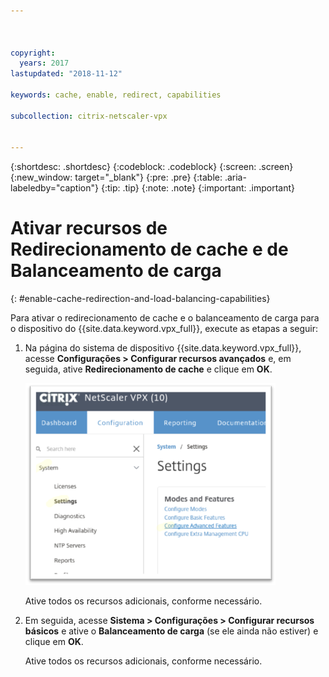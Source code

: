 ```yaml
---



copyright:
  years: 2017
lastupdated: "2018-11-12"

keywords: cache, enable, redirect, capabilities

subcollection: citrix-netscaler-vpx


---
```


{:shortdesc: .shortdesc}
{:codeblock: .codeblock}
{:screen: .screen}
{:new_window: target="_blank"}
{:pre: .pre}
{:table: .aria-labeledby="caption"}
{:tip: .tip}
{:note: .note}
{:important: .important}

# Ativar recursos de Redirecionamento de cache e de Balanceamento de carga
{: #enable-cache-redirection-and-load-balancing-capabilities}

Para ativar o redirecionamento de cache e o balanceamento de carga para o dispositivo do {{site.data.keyword.vpx_full}}, execute as etapas a seguir:

1. Na página do sistema de dispositivo {{site.data.keyword.vpx_full}}, acesse **Configurações > Configurar recursos avançados** e, em seguida, ative **Redirecionamento de cache** e clique em **OK**.  

	<img src="images/fp4.png" alt="drawing" style="width: 400px;"/>

	Ative todos os recursos adicionais, conforme necessário.

2. Em seguida, acesse **Sistema > Configurações > Configurar recursos básicos** e ative o **Balanceamento de carga** (se ele ainda não estiver) e clique em **OK**.

	Ative todos os recursos adicionais, conforme necessário.
